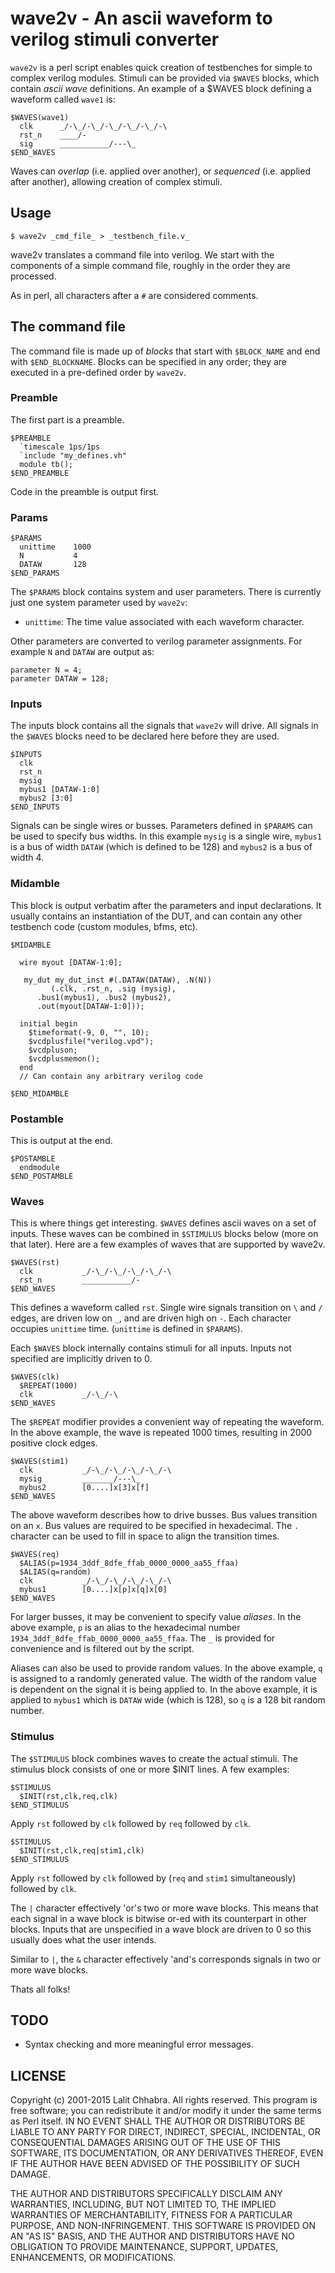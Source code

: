 # wave2v - An ascii waveform to verilog stimuli converter

`wave2v` is a perl script enables quick creation of
testbenches for simple to complex verilog modules. Stimuli
can be provided via `$WAVES` blocks, which contain _ascii
wave_ definitions. An example of a $WAVES block defining a
waveform called `wave1` is:

```
$WAVES(wave1)
  clk      _/-\_/-\_/-\_/-\_/-\_/-\
  rst_n    ____/-
  sig      ___________/---\_
$END_WAVES
```

Waves can _overlap_ (i.e. applied over another), or _sequenced_ (i.e.
applied after another), allowing creation of complex stimuli.

## Usage

```shell
$ wave2v _cmd_file_ > _testbench_file.v_
```
wave2v translates a command file into verilog. We start with
the components of a simple command file, roughly in the
order they are processed.

As in perl, all characters after a `#` are considered comments.

## The command file

The command file is made up of _blocks_ that start with
`$BLOCK_NAME` and end with `$END_BLOCKNAME`. Blocks can
be specified in any order; they are executed in a
pre-defined order by `wave2v`.

### Preamble

The first part is a preamble.

```
$PREAMBLE
  `timescale 1ps/1ps
  `include "my_defines.vh"
  module tb();
$END_PREAMBLE

```

Code in the preamble is output first.

### Params

```
$PARAMS
  unittime    1000
  N           4
  DATAW       128
$END_PARAMS
```

The `$PARAMS` block contains system and user
parameters. There is currently just one system parameter
used by `wave2v`:

* `unittime`: The time value associated with each waveform
  character.

Other parameters are converted to verilog parameter
assignments. For example `N` and `DATAW` are output as:

```
parameter N = 4;
parameter DATAW = 128;
```

### Inputs

The inputs block contains all the signals that `wave2v` will
drive. All signals in the `$WAVES` blocks need to be
declared here before they are used.

```
$INPUTS
  clk
  rst_n
  mysig
  mybus1 [DATAW-1:0]
  mybus2 [3:0]
$END_INPUTS
```

Signals can be single wires or busses. Parameters defined in
`$PARAMS` can be used to specify bus widths. In this example
`mysig` is a single wire, `mybus1` is a bus of width
`DATAW` (which is defined to be 128) and `mybus2` is a bus
of width 4.

### Midamble

This block is output verbatim after the parameters and input
declarations. It usually contains an instantiation of the
DUT, and can contain any other testbench code (custom
modules, bfms, etc).

```
$MIDAMBLE

  wire myout [DATAW-1:0];

   my_dut my_dut_inst #(.DATAW(DATAW), .N(N))
         (.clk, .rst_n, .sig (mysig),
	  .bus1(mybus1), .bus2 (mybus2),
	  .out(myout[DATAW-1:0]));

  initial begin
    $timeformat(-9, 0, "", 10);
    $vcdplusfile("verilog.vpd");
    $vcdpluson;
    $vcdplusmemon();
  end
  // Can contain any arbitrary verilog code

$END_MIDAMBLE

```

### Postamble

This is output at the end.

```
$POSTAMBLE
  endmodule
$END_POSTAMBLE
```

### Waves

This is where things get interesting. `$WAVES` defines
ascii waves on a set of inputs. These waves can be
combined in `$STIMULUS` blocks below (more on that
later). Here are a few examples of waves that are supported
by wave2v.

```
$WAVES(rst)
  clk           _/-\_/-\_/-\_/-\_/-\
  rst_n         ___________/-
$END_WAVES
```

This defines a waveform called `rst`. Single wire signals
transition on `\` and `/` edges, are driven low on `_`, and
are driven high on `-`. Each character occupies `unittime`
time. (`unittime` is defined in `$PARAMS`).

Each `$WAVES` block internally contains stimuli for all
inputs. Inputs not specified are implicitly driven to 0.

```
$WAVES(clk)
  $REPEAT(1000)
  clk           _/-\_/-\
$END_WAVES
```

The `$REPEAT` modifier provides a convenient way of
repeating the waveform. In the above example, the wave is
repeated 1000 times, resulting in 2000 positive clock edges.


```
$WAVES(stim1)
  clk           _/-\_/-\_/-\_/-\_/-\
  mysig         _______/---\_  
  mybus2        [0....]x[3]x[f]
$END_WAVES
```

The above waveform describes how to drive busses. Bus values
transition on an `x`. Bus values are required to be
specified in hexadecimal. The `.` character can be used to
fill in space to align the transition times.


```
$WAVES(req)
  $ALIAS(p=1934_3ddf_8dfe_ffab_0000_0000_aa55_ffaa)
  $ALIAS(q=random)
  clk           _/-\_/-\_/-\_/-\_/-\
  mybus1        [0....]x[p]x[q]x[0]
$END_WAVES
```

For larger busses, it may be convenient to specify value
_aliases_. In the above example, `p` is an alias to the
hexadecimal number
`1934_3ddf_8dfe_ffab_0000_0000_aa55_ffaa`. The `_` is
provided for convenience and is filtered out by the script.

Aliases can also be used to provide random values. In the
above example, `q` is assigned to a randomly generated
value. The width of the random value is dependent on the
signal it is being applied to. In the above example, it is
applied to `mybus1` which is `DATAW` wide (which is
128), so `q` is a 128 bit random number.

### Stimulus

The `$STIMULUS` block combines waves to create the actual
stimuli. The stimulus block consists of one or more $INIT
lines. A few examples:


```
$STIMULUS
  $INIT(rst,clk,req,clk)
$END_STIMULUS
```

Apply `rst` followed by `clk` followed by `req` followed by
`clk`.

```
$STIMULUS
  $INIT(rst,clk,req|stim1,clk)
$END_STIMULUS
```

Apply `rst` followed by `clk` followed by (`req` and `stim1`
simultaneously) followed by `clk`.

The `|` character effectively 'or's two or more wave
blocks. This means that each signal in a wave block is
bitwise or-ed with its counterpart in other blocks. Inputs
that are unspecified in a wave block are driven to 0 so this
usually does what the user intends.

Similar to `|`, the `&` character effectively 'and's
corresponds signals in two or more wave blocks.

Thats all folks!

## TODO
* Syntax checking and more meaningful error messages.

## LICENSE
Copyright (c) 2001-2015 Lalit Chhabra. All rights reserved.
This program is free software; you can redistribute it
and/or modify it under the same terms as Perl itself.  IN NO
EVENT SHALL THE AUTHOR OR DISTRIBUTORS BE LIABLE TO ANY
PARTY FOR DIRECT, INDIRECT, SPECIAL, INCIDENTAL, OR
CONSEQUENTIAL DAMAGES ARISING OUT OF THE USE OF THIS
SOFTWARE, ITS DOCUMENTATION, OR ANY DERIVATIVES THEREOF,
EVEN IF THE AUTHOR HAVE BEEN ADVISED OF THE POSSIBILITY OF
SUCH DAMAGE.

THE AUTHOR AND DISTRIBUTORS SPECIFICALLY DISCLAIM ANY
WARRANTIES, INCLUDING, BUT NOT LIMITED TO, THE IMPLIED
WARRANTIES OF MERCHANTABILITY, FITNESS FOR A PARTICULAR
PURPOSE, AND NON-INFRINGEMENT. THIS SOFTWARE IS PROVIDED ON
AN "AS IS" BASIS, AND THE AUTHOR AND DISTRIBUTORS HAVE NO
OBLIGATION TO PROVIDE MAINTENANCE, SUPPORT, UPDATES,
ENHANCEMENTS, OR MODIFICATIONS.
